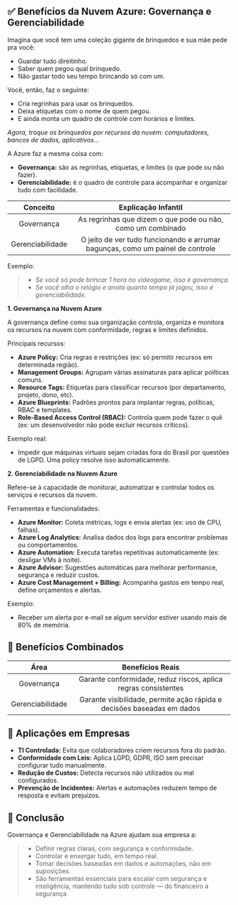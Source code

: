 ## ✅ **Benefícios da Nuvem Azure: Governança e Gerenciabilidade**  

Imagina que você tem uma coleção gigante de brinquedos e sua mãe pede pra você:  
- Guardar tudo direitinho.
- Saber quem pegou qual brinquedo.
- Não gastar todo seu tempo brincando só com um.  

Você, então, faz o seguinte:
- Cria regrinhas para usar os brinquedos.
- Deixa etiquetas com o nome de quem pegou.
- E ainda monta um quadro de controle com horários e limites.

*Agora, troque os brinquedos por recursos da nuvem: computadores, bancos de dados, aplicativos...*

A Azure faz a mesma coisa com:
- **Governança:** são as regrinhas, etiquetas, e limites (o que pode ou não fazer).
- **Gerenciabilidade:** é o quadro de controle para acompanhar e organizar tudo com facilidade.

|Conceito|Explicação Infantil|
|:---:|:---:|
|Governança|As regrinhas que dizem o que pode ou não, como um combinado|
|Gerenciabilidade|O jeito de ver tudo funcionando e arrumar bagunças, como um painel de controle|
  
Exemplo:
> - *Se você só pode brincar 1 hora no videogame, isso é governança.*
> - *Se você olha o relógio e anota quanto tempo já jogou, isso é gerenciabilidade.*
  
**1. Governança na Nuvem Azure**  

A governança define como sua organização controla, organiza e monitora os recursos na nuvem com conformidade, regras e limites definidos.  
  
Principais recursos:
- **Azure Policy:** Cria regras e restrições (ex: só permitir recursos em determinada região).
- **Management Groups:** Agrupam várias assinaturas para aplicar políticas comuns.
- **Resource Tags:** Etiquetas para classificar recursos (por departamento, projeto, dono, etc).
- **Azure Blueprints:** Padrões prontos para implantar regras, políticas, RBAC e templates.
- **Role-Based Access Control (RBAC):** Controla quem pode fazer o quê (ex: um desenvolvedor não pode excluir recursos críticos).

Exemplo real:  
- Impedir que máquinas virtuais sejam criadas fora do Brasil por questões de LGPD. Uma policy resolve isso automaticamente.

**2. Gerenciabilidade na Nuvem Azure**  
  
Refere-se à capacidade de monitorar, automatizar e controlar todos os serviços e recursos da nuvem.  
  
Ferramentas e funcionalidades:
- **Azure Monitor:** Coleta métricas, logs e envia alertas (ex: uso de CPU, falhas).
- **Azure Log Analytics:** Analisa dados dos logs para encontrar problemas ou comportamentos.
- **Azure Automation:** Executa tarefas repetitivas automaticamente (ex: desligar VMs à noite).
- **Azure Advisor:** Sugestões automáticas para melhorar performance, segurança e reduzir custos.
- **Azure Cost Management + Billing:** Acompanha gastos em tempo real, define orçamentos e alertas.
  
Exemplo: 
- Receber um alerta por e-mail se algum servidor estiver usando mais de 80% de memória.  
  
## 🧠 **Benefícios Combinados**
  
|Área|Benefícios Reais|
|:---:|:---:|
|Governança|Garante conformidade, reduz riscos, aplica regras consistentes|
|Gerenciabilidade|Garante visibilidade, permite ação rápida e decisões baseadas em dados|
  
## 💼 **Aplicações em Empresas**  

- **TI Controlada:** Evita que colaboradores criem recursos fora do padrão.
- **Conformidade com Leis:** Aplica LGPD, GDPR, ISO sem precisar configurar tudo manualmente.
- **Redução de Custos:** Detecta recursos não utilizados ou mal configurados.
- **Prevenção de Incidentes:** Alertas e automações reduzem tempo de resposta e evitam prejuízos.

## 🎯 **Conclusão**  
  
Governança e Gerenciabilidade na Azure ajudam sua empresa a:
> - Definir regras claras, com segurança e conformidade.
> - Controlar e enxergar tudo, em tempo real.
> - Tomar decisões baseadas em dados e automações, não em suposições.
> - São ferramentas essenciais para escalar com segurança e inteligência, mantendo tudo sob controle — do financeiro à segurança.